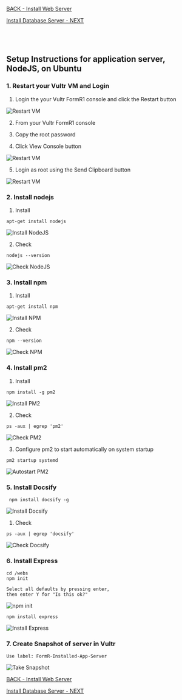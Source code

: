 <!-- ------------------------------------------------------------------------- -->

<div class="page-back">

[BACK - Install Web Server     ](/Setup/fr0303_Setup-Web-Server-Ubuntu.md)
</div><div class="page-next">

[Install Database Server - NEXT](/Setup/fr0305_Setup-Data-Server-Ubuntu.md)
</div><div style="margin-top:35px">&nbsp;</div>

<!-- ------------------------------------------------------------------------- -->


## Setup Instructions for application server, NodeJS, on Ubuntu

### 1. Restart your Vultr VM and Login

1. Login the your Vultr FormR1 console and click the Restart button

![Restart VM](./images/fr0300-01_restart-vm.png "Restart VM")

2. From your Vultr FormR1 console
 
3. Copy the root password
 
4. Click View Console button
 
![Restart VM](./images/fr0300-01_restart-vm1.png "Restart VM")

5. Login as root using the Send Clipboard button

![Restart VM](./images/fr0300-01_restart-vm2.png "Restart VM")


### 2. Install nodejs

1. Install
```
apt-get install nodejs
```

![Install NodeJS](./images/fr0304-01_Ubuntu-install-nodejs.png "Install NodeJS")

2. Check
```
nodejs --version
```

![Check NodeJS](./images/fr0304-02_Ubuntu-check-nodejs.png "Check NodeJS")

### 3. Install npm

1. Install
```
apt-get install npm
```

![Install NPM](./images/fr0304-03_Ubuntu-install-npm.png "Install NPM")

2. Check
```
npm --version
```

![Check NPM](./images/fr0304-04_Ubuntu-check-npm.png "Check NPM")

### 4. Install  pm2

1. Install
```
npm install -g pm2
```

![Install PM2](./images/fr0304-05_Ubuntu-install-pm2.png "Install PM2")

2. Check
```
ps -aux | egrep 'pm2'
```

![Check PM2](./images/fr0304-06_Ubuntu-check-pm2.png "Check PM2")

3. Configure pm2 to start automatically on system startup
```
pm2 startup systemd
```

![Autostart PM2](./images/fr0304-07_Ubuntu-autostart-pm2.png "Autostart PM2")

### 5. Install Docsify
```
 npm install docsify -g
 ```

![Install Docsify](./images/fr0304-08_Ubuntu-install-docsify.png "Install Docsify")

1. Check
```
ps -aux | egrep 'docsify'
```

![Check Docsify](./images/fr0304-09_Ubuntu-check-docsify.png "Check Docsify")


### 6. Install Express
```
cd /webs
npm init

Select all defaults by pressing enter,
then enter Y for "Is this ok?"
```

![npm init](./images/fr0304-10_Ubuntu-npm-init.png "npm init")
```
npm install express
```

![Install Express](./images/fr0304-11_Ubuntu-install-express.png "Install Express")

### 7. Create Snapshot of server in Vultr
``` 
Use label: FormR-Installed-App-Server
```

![Take Snapshot](./images/fr0304-12_Ubuntu-take-snapshot.png "Take Snapshot")

<!-- ------------------------------------------------------------------------- -->

<div class="page-back">

[BACK - Install Web Server     ](/Setup/fr0303_Setup-Web-Server-Ubuntu.md)
</div><div class="page-next">

[Install Database Server - NEXT](/Setup/fr0305_Setup-Data-Server-Ubuntu.md)
</div>

<!-- ------------------------------------------------------------------------- -->

